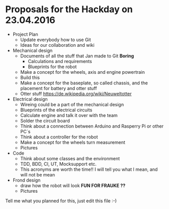 # Proposals for the Hackday on 23.04.2016

* Project Plan
  * Update everybody how to use Git
  * Ideas for our collaboration and wiki
* Mechanical design
  * Documents of all the stuff that Jan made to Git __Boring__
    * Calculations and requirements
    * Blueprints for the robot
  * Make a concept for the wheels, axis and engine powertrain
  * Build this
  * Make a concept for the baseplate, so called chassis, and the placement for battery and otter stuff 
  * Otter stuff https://de.wikipedia.org/wiki/Neuweltotter
* Electrical design
  * Wireing could be a part of the mechanical design
  * Blueprints of the electrical circuits
  * Calculate engine and talk it over with the team
  * Solder the circuit board
  * Think about a connection between Arduino and Rasperry Pi or other PC´s
  * Think about a controller for the robot
  * Make a concept for the wheels turn measurement
  * Pictures
* Code
  * Think about some classes and the environment 
  * TDD, BDD, CI, UT, Mocksupport etc. 
  * This acronyms are worth the time!! I will tell you what I mean, and will not be mean
* Frond design 
  * draw how the robot will look __FUN FOR FRAUKE ??__
  * Pictures 

Tell me what you planned for this, just edit this file :-)
